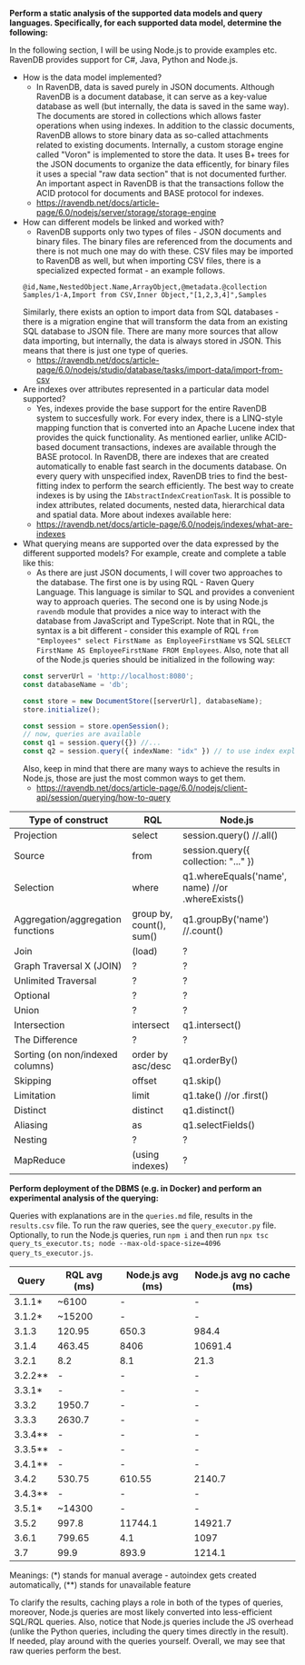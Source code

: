 **Perform a static analysis of the supported data models and query languages. Specifically, for each supported data model, determine the following:**

In the following section, I will be using Node.js to provide examples etc. RavenDB provides support for C#, Java, Python and Node.js.

- How is the data model implemented?
  - In RavenDB, data is saved purely in JSON documents. Although RavenDB is a document database, it can serve as a key-value database as well (but internally, the data is saved in the same way). The documents are stored in collections which allows faster operations when using indexes. In addition to the classic documents, RavenDB allows to store binary data as so-called attachments related to existing documents. Internally, a custom storage engine called "Voron" is implemented to store the data. It uses B+ trees for the JSON documents to organize the data efficently, for binary files it uses a special "raw data section" that is not documented further. An important aspect in RavenDB is that the transactions follow the ACID protocol for documents and BASE protocol for indexes.
  - https://ravendb.net/docs/article-page/6.0/nodejs/server/storage/storage-engine
- How can different models be linked and worked with?
  - RavenDB supports only two types of files - JSON documents and binary files. The binary files are referenced from the documents and there is not much one may do with these. CSV files may be imported to RavenDB as well, but when importing CSV files, there is a specialized expected format - an example follows.
  ```csv
  @id,Name,NestedObject.Name,ArrayObject,@metadata.@collection
  Samples/1-A,Import from CSV,Inner Object,"[1,2,3,4]",Samples
  ```
  Similarly, there exists an option to import data from SQL databases - there is a migration engine that will transform the data from an existing SQL database to JSON file. There are many more sources that allow data importing, but internally, the data is always stored in JSON. This means that there is just one type of queries.
  - https://ravendb.net/docs/article-page/6.0/nodejs/studio/database/tasks/import-data/import-from-csv
- Are indexes over attributes represented in a particular data model supported?
  - Yes, indexes provide the base support for the entire RavenDB system to succesfully work. For every index, there is a LINQ-style mapping function that is converted into an Apache Lucene index that provides the quick functionality. As mentioned earlier, unlike ACID-based document transactions, indexes are available through the BASE protocol. In RavenDB, there are indexes that are created automatically to enable fast search in the documents database. On every query with unspecified index, RavenDB tries to find the best-fitting index to perform the search efficiently. The best way to create indexes is by using the `IAbstractIndexCreationTask`. It is possible to index attributes, related documents, nested data, hierarchical data and spatial data. More about indexes available here:
  - https://ravendb.net/docs/article-page/6.0/nodejs/indexes/what-are-indexes
- What querying means are supported over the data expressed by the different supported models? For example, create and complete a table like this:
  - As there are just JSON documents, I will cover two approaches to the database. The first one is by using RQL - Raven Query Language. This language is similar to SQL and provides a convenient way to approach queries. The second one is by using Node.js `ravendb` module that provides a nice way to interact with the database from JavaScript and TypeScript. Note that in RQL, the syntax is a bit different - consider this example of RQL `from "Employees" select FirstName as EmployeeFirstName` vs SQL `SELECT FirstName AS EmployeeFirstName FROM Employees`. Also, note that all of the Node.js queries should be initialized in the following way:
  ```ts
  const serverUrl = 'http://localhost:8080';
  const databaseName = 'db';
  
  const store = new DocumentStore([serverUrl], databaseName);
  store.initialize();

  const session = store.openSession();
  // now, queries are available
  const q1 = session.query({}) //...
  const q2 = session.query({ indexName: "idx" }) // to use index explicitly
  ```
  Also, keep in mind that there are many ways to achieve the results in Node.js, those are just the most common ways to get them.
  - https://ravendb.net/docs/article-page/6.0/nodejs/client-api/session/querying/how-to-query


| Type of construct                 | RQL                      | Node.js                                          |
| --------------------------------- | ------------------------ | ------------------------------------------------ |
| Projection                        | select                   | session.query() //.all()                         |
| Source                            | from                     | session.query({ collection: "..." })             |
| Selection                         | where                    | q1.whereEquals('name', name) //or .whereExists() |
| Aggregation/aggregation functions | group by, count(), sum() | q1.groupBy('name') //.count()                    |
| Join                              | (load)                   | ?                                                |
| Graph Traversal  X (JOIN)         | ?                        | ?                                                |
| Unlimited Traversal               | ?                        | ?                                                |
| Optional                          | ?                        | ?                                                |
| Union                             | ?                        | ?                                                |
| Intersection                      | intersect                | q1.intersect()                                   |
| The Difference                    | ?                        | ?                                                |
| Sorting (on non/indexed columns)  | order by asc/desc        | q1.orderBy()                                     |
| Skipping                          | offset                   | q1.skip()                                        |
| Limitation                        | limit                    | q1.take() //or .first()                          |
| Distinct                          | distinct                 | q1.distinct()                                    |
| Aliasing                          | as                       | q1.selectFields()                                |
| Nesting                           | ?                        | ?                                                |
| MapReduce                         | (using indexes)          | ?                                                |

**Perform deployment of the DBMS (e.g. in Docker) and perform an experimental analysis of the querying:**

Queries with explanations are in the `queries.md` file, results in the `results.csv` file. To run the raw queries, see the `query_executor.py` file. Optionally, to run the Node.js queries, run `npm i` and then run `npx tsc query_ts_executor.ts; node --max-old-space-size=4096 query_ts_executor.js`. 

| Query   | RQL avg (ms) | Node.js avg (ms) | Node.js avg no cache (ms) |
| ------- | ------------ | ---------------- | ------------------------- |
| 3.1.1*  | ~6100        | -                | -                         |
| 3.1.2*  | ~15200       | -                | -                         |
| 3.1.3   | 120.95       | 650.3            | 984.4                     |
| 3.1.4   | 463.45       | 8406             | 10691.4                   |
| 3.2.1   | 8.2          | 8.1              | 21.3                      |
| 3.2.2** | -            | -                | -                         |
| 3.3.1*  | -            | -                | -                         |
| 3.3.2   | 1950.7       | -                | -                         |
| 3.3.3   | 2630.7       | -                | -                         |
| 3.3.4** | -            | -                | -                         |
| 3.3.5** | -            | -                | -                         |
| 3.4.1** | -            | -                | -                         |
| 3.4.2   | 530.75       | 610.55           | 2140.7                    |
| 3.4.3** | -            | -                | -                         |
| 3.5.1*  | ~14300       | -                | -                         |
| 3.5.2   | 997.8        | 11744.1          | 14921.7                   |
| 3.6.1   | 799.65       | 4.1              | 1097                      |
| 3.7     | 99.9         | 893.9            | 1214.1                    |

Meanings: (*) stands for manual average - autoindex gets created automatically, (**) stands for unavailable feature

To clarify the results, caching plays a role in both of the types of queries, moreover, Node.js queries are most likely converted into less-efficient SQL/RQL queries. Also, notice that Node.js queries include the JS overhead (unlike the Python queries, including the query times directly in the result). If needed, play around with the queries yourself. Overall, we may see that raw queries perform the best.
